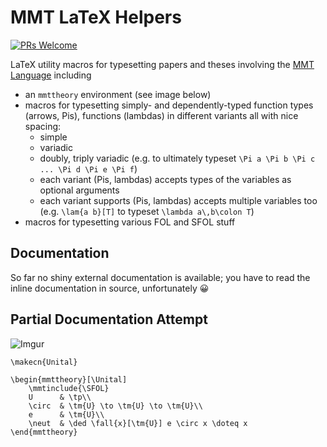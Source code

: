 # MMT LaTeX Helpers

[![PRs Welcome](https://img.shields.io/badge/PRs-welcome-brightgreen.svg?style=flat-square)](http://makeapullrequest.com)

LaTeX utility macros for typesetting papers and theses involving the [MMT Language](https://uniformal.github.io/) including

- an `mmttheory` environment (see image below)
- macros for typesetting simply- and dependently-typed function types (arrows, Pis), functions (lambdas) in different variants all with nice spacing:
  - simple
  - variadic
  - doubly, triply variadic (e.g. to ultimately typeset `\Pi a \Pi b \Pi c ... \Pi d \Pi e \Pi f`)
  - each variant (Pis, lambdas) accepts types of the variables as optional arguments
  - each variant supports (Pis, lambdas) accepts multiple variables too (e.g. `\lam{a b}[T]` to typeset `\lambda a\,b\colon T`)
- macros for typesetting various FOL and SFOL stuff

## Documentation

So far no shiny external documentation is available; you have to read the inline documentation in source, unfortunately 😀

## Partial Documentation Attempt

![Imgur](https://imgur.com/gpokLNm.png)

```
\makecn{Unital}

\begin{mmttheory}[\Unital]
    \mmtinclude{\SFOL}
    U      & \tp\\
    \circ  & \tm{U} \to \tm{U} \to \tm{U}\\
    e      & \tm{U}\\
    \neut  & \ded \fall{x}[\tm{U}] e \circ x \doteq x
\end{mmttheory}
```
